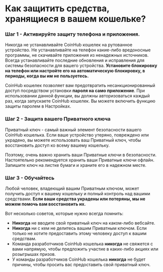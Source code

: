 # Как защитить средства, хранящиеся в вашем кошельке?

### Шаг 1 - Активируйте защиту телефона и приложения.

Никогда не устанавливайте CoinHub кошелек на рутованное устройство. Не устанавливайте на телефон какие-либо вредоносные программы, не скачивайте приложения из ненадежных источников. Всегда устанавливайте последние обновления и исправления для системы безопасности для вашего устройства. **Установите блокировку на телефон или настройте его на автоматическую блокировку, в периоды, когда вы им не пользуетесь.**

CoinHub кошелек позволяет вам предотвратить несанкционированный доступ посредством установки **пароля на само приложение**. При использовании данной функции, вы должны авторизоваться каждый раз, когда запускаете CoinHub кошелек. Вы можете включить функцию защиты паролем в Настройках.

### Шаг 2 - Защита вашего Приватного ключа

Приватный ключ - самый важный элемент безопасности вашего CoinHub кошелька. Если ваше устройство утеряно, повреждено или украдено, вы можете использовать ваш Приватный ключ, чтобы восстановить доступ ко всему вашему кошельку.

Поэтому, очень важно хранить ваши Приватные ключи в безопасности. Настоятельно рекомендуется хранить ваши Приватные ключи офлайн. Запишите ключ на листке бумаги и храните его в надежном месте.

### Шаг 3 - Обучайтесь

Любой человек, владеющий вашим Приватным ключом, может получить доступ к вашему кошельку и полный контроль над вашими средствами. **Если ваши средства украдены или потеряны, мы не можем помочь вам восстановить их.**

Вот несколько советов, которые нужно всегда помнить:

- **Никогда** не вводите свой приватный ключ на каком-либо вебсайте.
- **Никогда** ни с кем не делитесь вашим Приватным ключом. Если только не хотите предоставить этому человеку доступ к вашим средствам.
- Команда разработчиков CoinHub кошелька **никогда** не свяжется с вами напрямую, чтобы предложить участие в каких-либо акциях или розыгрышах призов.
- У команды разработчиков CoinHub кошелька **никогда** не будет причины, чтобы просить вас предоставить свой приватный ключ.